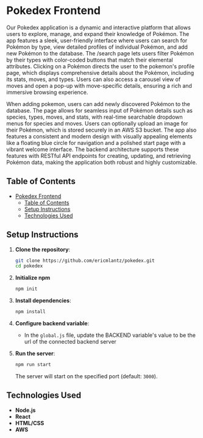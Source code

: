 # Pokedex Frontend

Our Pokedex application is a dynamic and interactive platform that allows users to explore, manage, and expand their knowledge of Pokémon. The app features a sleek, user-friendly interface where users can search for Pokémon by type, view detailed profiles of individual Pokémon, and add new Pokémon to the database. The /search page lets users filter Pokémon by their types with color-coded buttons that match their elemental attributes. Clicking on a Pokémon directs the user to the pokemon's profile page, which displays comprehensive details about the Pokémon, including its stats, moves, and types. Users can also access a carousel view of moves and open a pop-up with move-specific details, ensuring a rich and immersive browsing experience.

When adding pokemon, users can add newly discovered Pokémon to the database. The page allows for seamless input of Pokémon details such as species, types, moves, and stats, with real-time searchable dropdown menus for species and moves. Users can optionally upload an image for their Pokémon, which is stored securely in an AWS S3 bucket. The app also features a consistent and modern design with visually appealing elements like a floating blue circle for navigation and a polished start page with a vibrant welcome interface. The backend architecture supports these features with RESTful API endpoints for creating, updating, and retrieving Pokémon data, making the application both robust and highly customizable.

## Table of Contents

- [Pokedex Frontend](#pokedex-frontend)
  - [Table of Contents](#table-of-contents)
  - [Setup Instructions](#setup-instructions)
  - [Technologies Used](#technologies-used)

## Setup Instructions

1. **Clone the repository**:

   ```bash
   git clone https://github.com/ericmlantz/pokedex.git
   cd pokedex
   ```

2. **Initialize npm**
 
   ```bash
   npm init
   ```

3. **Install dependencies**:

   ```bash
   npm install
   ```

4. **Configure backend variable**:

   - In the `global.js` file, update the BACKEND variable's value to be the url of the connected backend server

5. **Run the server**:
   ```bash
   npm run start
   ```
   The server will start on the specified port (default: `3000`).

## Technologies Used

- **Node.js**
- **React**
- **HTML/CSS**
- **AWS**
